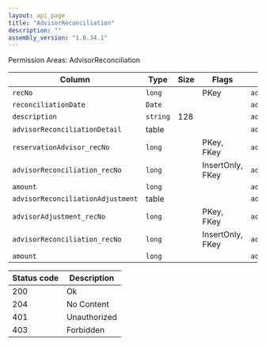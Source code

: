 ```yaml
---
layout: api_page
title: "AdvisorReconciliation"
description: ""
assembly_version: "1.0.34.1"
---
```




Permission Areas: AdvisorReconciliation

| Column | Type | Size | Flags | Table | Description |
| ------ | ---- | ---- | ----- | ----- | ----------- |
| `recNo` | `long` |  | PKey | `advisorReconciliation` | 
| `reconciliationDate` | `Date` |  |  | `advisorReconciliation` | 
| `description` | `string` | 128 |  | `advisorReconciliation` | 
| `advisorReconciliationDetail ` | table |  |  | `advisorReconciliation` | 
| `reservationAdvisor_recNo` | `long` |  | PKey, FKey | `advisorReconciliationDetail` | 
| `advisorReconciliation_recNo` | `long` |  | InsertOnly, FKey | `advisorReconciliationDetail` | 
| `amount` | `long` |  |  | `advisorReconciliationDetail` | 
| `advisorReconciliationAdjustment ` | table |  |  | `advisorReconciliation` | 
| `advisorAdjustment_recNo` | `long` |  | PKey, FKey | `advisorReconciliationAdjustment` | 
| `advisorReconciliation_recNo` | `long` |  | InsertOnly, FKey | `advisorReconciliationAdjustment` | 
| `amount` | `long` |  |  | `advisorReconciliationAdjustment` | 

| Status code | Description |
| ----------- | ----------- |
| 200 | Ok |
| 204 | No Content |
| 401 | Unauthorized |
| 403 | Forbidden |



